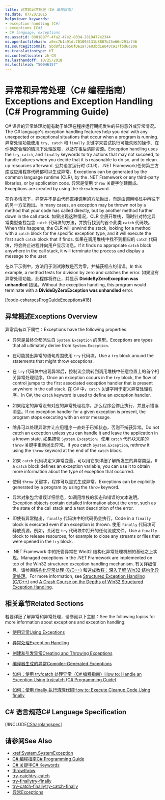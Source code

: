 ```yaml
---
title: 异常和异常处理（C# 编程指南）
ms.date: 07/20/2015
helpviewer_keywords:
- exception handling [C#]
- exceptions [C#]
- C# language, exceptions
ms.assetid: 0001887f-4fa2-47e2-8034-2819477e2344
ms.openlocfilehash: a0ec7b1a91dc701093131b8807b25e66d291a746
ms.sourcegitcommit: 9bd8f213b50f0e1a73e03bd1e840c917fbd6d20a
ms.translationtype: HT
ms.contentlocale: zh-CN
ms.lasthandoff: 10/25/2018
ms.locfileid: "50046157"
---
```

# <a name="exceptions-and-exception-handling-c-programming-guide"></a><span data-ttu-id="cb135-102">异常和异常处理（C# 编程指南）</span><span class="sxs-lookup"><span data-stu-id="cb135-102">Exceptions and Exception Handling (C# Programming Guide)</span></span>
<span data-ttu-id="cb135-103">C# 语言的异常处理功能有助于处理在程序运行期间发生的任何意外或异常情况。</span><span class="sxs-lookup"><span data-stu-id="cb135-103">The C# language's exception handling features help you deal with any unexpected or exceptional situations that occur when a program is running.</span></span> <span data-ttu-id="cb135-104">异常处理功能使用 `try`、`catch` 和 `finally` 关键字来尝试执行可能失败的操作、在你确定合理的情况下处理故障，以及在事后清除资源。</span><span class="sxs-lookup"><span data-stu-id="cb135-104">Exception handling uses the `try`, `catch`, and `finally` keywords to try actions that may not succeed, to handle failures when you decide that it is reasonable to do so, and to clean up resources afterward.</span></span> <span data-ttu-id="cb135-105">公共语言运行时 (CLR)、.NET Framework/任何第三方库或应用程序代码都可以生成异常。</span><span class="sxs-lookup"><span data-stu-id="cb135-105">Exceptions can be generated by the common language runtime (CLR), by the .NET Framework or any third-party libraries, or by application code.</span></span> <span data-ttu-id="cb135-106">异常是使用 `throw` 关键字创建而成。</span><span class="sxs-lookup"><span data-stu-id="cb135-106">Exceptions are created by using the `throw` keyword.</span></span>  
  
 <span data-ttu-id="cb135-107">在许多情况下，异常并不是由代码直接调用的方法抛出，而是由调用堆栈中再往下的另一方法抛出。</span><span class="sxs-lookup"><span data-stu-id="cb135-107">In many cases, an exception may be thrown not by a method that your code has called directly, but by another method further down in the call stack.</span></span> <span data-ttu-id="cb135-108">如果出现这种情况，CLR 会展开堆栈，同时针对特定异常类型查找包含 `catch` 代码块的方法，并执行找到的首个此类 `catch` 代码块。</span><span class="sxs-lookup"><span data-stu-id="cb135-108">When this happens, the CLR will unwind the stack, looking for a method with a `catch` block for the specific exception type, and it will execute the first such `catch` block that if finds.</span></span> <span data-ttu-id="cb135-109">如果在调用堆栈中找不到相应的 `catch` 代码块，将会终止进程并向用户显示消息。</span><span class="sxs-lookup"><span data-stu-id="cb135-109">If it finds no appropriate `catch` block anywhere in the call stack, it will terminate the process and display a message to the user.</span></span>  
  
 <span data-ttu-id="cb135-110">在以下示例中，方法用于测试除数是否为零，并捕获相应的错误。</span><span class="sxs-lookup"><span data-stu-id="cb135-110">In this example, a method tests for division by zero and catches the error.</span></span> <span data-ttu-id="cb135-111">如果没有异常处理功能，此程序将终止，并显示 **DivideByZeroException was unhandled** 错误。</span><span class="sxs-lookup"><span data-stu-id="cb135-111">Without the exception handling, this program would terminate with a **DivideByZeroException was unhandled** error.</span></span>  
  
 [!code-csharp[csProgGuideExceptions#18](../../../csharp/programming-guide/exceptions/codesnippet/CSharp/exceptions-and-exception-handling_1.cs)]  
  
## <a name="exceptions-overview"></a><span data-ttu-id="cb135-112">异常概述</span><span class="sxs-lookup"><span data-stu-id="cb135-112">Exceptions Overview</span></span>  
 <span data-ttu-id="cb135-113">异常具有以下属性：</span><span class="sxs-lookup"><span data-stu-id="cb135-113">Exceptions have the following properties:</span></span>  
  
-   <span data-ttu-id="cb135-114">异常是最终全都派生自 `System.Exception` 的类型。</span><span class="sxs-lookup"><span data-stu-id="cb135-114">Exceptions are types that all ultimately derive from `System.Exception`.</span></span>  
  
-   <span data-ttu-id="cb135-115">在可能抛出异常的语句周围使用 `try` 代码块。</span><span class="sxs-lookup"><span data-stu-id="cb135-115">Use a `try` block around the statements that might throw exceptions.</span></span>  
  
-   <span data-ttu-id="cb135-116">在 `try` 代码块中出现异常后，控制流会跳转到调用堆栈中任意位置上的首个相关异常处理程序。</span><span class="sxs-lookup"><span data-stu-id="cb135-116">Once an exception occurs in the `try` block, the flow of control jumps to the first associated exception handler that is present anywhere in the call stack.</span></span> <span data-ttu-id="cb135-117">在 C# 中，`catch` 关键字用于定义异常处理程序。</span><span class="sxs-lookup"><span data-stu-id="cb135-117">In C#, the `catch` keyword is used to define an exception handler.</span></span>  
  
-   <span data-ttu-id="cb135-118">如果给定的异常没有对应的异常处理程序，那么程序会停止执行，并显示错误消息。</span><span class="sxs-lookup"><span data-stu-id="cb135-118">If no exception handler for a given exception is present, the program stops executing with an error message.</span></span>  
  
-   <span data-ttu-id="cb135-119">除非可以处理异常并让应用程序一直处于已知状态，否则不捕获异常。</span><span class="sxs-lookup"><span data-stu-id="cb135-119">Do not catch an exception unless you can handle it and leave the application in a known state.</span></span> <span data-ttu-id="cb135-120">如果捕获 `System.Exception`，使用 `catch` 代码块末尾的 `throw` 关键字重新抛出异常。</span><span class="sxs-lookup"><span data-stu-id="cb135-120">If you catch `System.Exception`, rethrow it using the `throw` keyword at the end of the `catch` block.</span></span>  
  
-   <span data-ttu-id="cb135-121">如果 `catch` 代码块定义异常变量，可以用它来详细了解所发生的异常类型。</span><span class="sxs-lookup"><span data-stu-id="cb135-121">If a `catch` block defines an exception variable, you can use it to obtain more information about the type of exception that occurred.</span></span>  
  
-   <span data-ttu-id="cb135-122">使用 `throw` 关键字，程序可以显式生成异常。</span><span class="sxs-lookup"><span data-stu-id="cb135-122">Exceptions can be explicitly generated by a program by using the `throw` keyword.</span></span>  
  
-   <span data-ttu-id="cb135-123">异常对象包含错误详细信息，如调用堆栈的状态和错误的文本说明。</span><span class="sxs-lookup"><span data-stu-id="cb135-123">Exception objects contain detailed information about the error, such as the state of the call stack and a text description of the error.</span></span>  
  
-   <span data-ttu-id="cb135-124">即使有异常抛出，`finally` 代码块中的代码仍会执行。</span><span class="sxs-lookup"><span data-stu-id="cb135-124">Code in a `finally` block is executed even if an exception is thrown.</span></span> <span data-ttu-id="cb135-125">使用 `finally` 代码块可释放资源。例如，关闭在 `try` 代码块中打开的任何流或文件。</span><span class="sxs-lookup"><span data-stu-id="cb135-125">Use a `finally` block to release resources, for example to close any streams or files that were opened in the `try` block.</span></span>  
  
-   <span data-ttu-id="cb135-126">.NET Framework 中的托管异常在 Win32 结构化异常处理机制的基础之上实现。</span><span class="sxs-lookup"><span data-stu-id="cb135-126">Managed exceptions in the .NET Framework are implemented on top of the Win32 structured exception handling mechanism.</span></span> <span data-ttu-id="cb135-127">有关详细信息，请参阅[结构化异常处理 (C/C++)](/cpp/cpp/structured-exception-handling-c-cpp) 和[速成教程：深入了解 Win32 结构化异常处理](https://bytepointer.com/resources/pietrek_crash_course_depths_of_win32_seh.htm)。</span><span class="sxs-lookup"><span data-stu-id="cb135-127">For more information, see [Structured Exception Handling (C/C++)](/cpp/cpp/structured-exception-handling-c-cpp) and [A Crash Course on the Depths of Win32 Structured Exception Handling](https://bytepointer.com/resources/pietrek_crash_course_depths_of_win32_seh.htm).</span></span>  
  
## <a name="related-sections"></a><span data-ttu-id="cb135-128">相关章节</span><span class="sxs-lookup"><span data-stu-id="cb135-128">Related Sections</span></span>  
 <span data-ttu-id="cb135-129">若要详细了解异常和异常处理，请参阅以下主题：</span><span class="sxs-lookup"><span data-stu-id="cb135-129">See the following topics for more information about exceptions and exception handling:</span></span>  
  
-   [<span data-ttu-id="cb135-130">使用异常</span><span class="sxs-lookup"><span data-stu-id="cb135-130">Using Exceptions</span></span>](../../../csharp/programming-guide/exceptions/using-exceptions.md)  
  
-   [<span data-ttu-id="cb135-131">异常处理</span><span class="sxs-lookup"><span data-stu-id="cb135-131">Exception Handling</span></span>](../../../csharp/programming-guide/exceptions/exception-handling.md)  
  
-   [<span data-ttu-id="cb135-132">创建和引发异常</span><span class="sxs-lookup"><span data-stu-id="cb135-132">Creating and Throwing Exceptions</span></span>](../../../csharp/programming-guide/exceptions/creating-and-throwing-exceptions.md)  
  
-   [<span data-ttu-id="cb135-133">编译器生成的异常</span><span class="sxs-lookup"><span data-stu-id="cb135-133">Compiler-Generated Exceptions</span></span>](../../../csharp/programming-guide/exceptions/compiler-generated-exceptions.md)  
  
-   [<span data-ttu-id="cb135-134">如何：使用 try/catch 处理异常（C# 编程指南）</span><span class="sxs-lookup"><span data-stu-id="cb135-134">How to: Handle an Exception Using try/catch (C# Programming Guide)</span></span>](../../../csharp/programming-guide/exceptions/how-to-handle-an-exception-using-try-catch.md)  
  
-   [<span data-ttu-id="cb135-135">如何：使用 finally 执行清理代码</span><span class="sxs-lookup"><span data-stu-id="cb135-135">How to: Execute Cleanup Code Using finally</span></span>](../../../csharp/programming-guide/exceptions/how-to-execute-cleanup-code-using-finally.md)  
  
## <a name="c-language-specification"></a><span data-ttu-id="cb135-136">C# 语言规范</span><span class="sxs-lookup"><span data-stu-id="cb135-136">C# Language Specification</span></span>  
 [!INCLUDE[CSharplangspec](~/includes/csharplangspec-md.md)]  
  
## <a name="see-also"></a><span data-ttu-id="cb135-137">请参阅</span><span class="sxs-lookup"><span data-stu-id="cb135-137">See Also</span></span>

- <xref:System.SystemException>  
- [<span data-ttu-id="cb135-138">C# 编程指南</span><span class="sxs-lookup"><span data-stu-id="cb135-138">C# Programming Guide</span></span>](../../../csharp/programming-guide/index.md)  
- [<span data-ttu-id="cb135-139">C# 关键字</span><span class="sxs-lookup"><span data-stu-id="cb135-139">C# Keywords</span></span>](../../../csharp/language-reference/keywords/index.md)  
- [<span data-ttu-id="cb135-140">throw</span><span class="sxs-lookup"><span data-stu-id="cb135-140">throw</span></span>](../../../csharp/language-reference/keywords/throw.md)  
- [<span data-ttu-id="cb135-141">try-catch</span><span class="sxs-lookup"><span data-stu-id="cb135-141">try-catch</span></span>](../../../csharp/language-reference/keywords/try-catch.md)  
- [<span data-ttu-id="cb135-142">try-finally</span><span class="sxs-lookup"><span data-stu-id="cb135-142">try-finally</span></span>](../../../csharp/language-reference/keywords/try-finally.md)  
- [<span data-ttu-id="cb135-143">try-catch-finally</span><span class="sxs-lookup"><span data-stu-id="cb135-143">try-catch-finally</span></span>](../../../csharp/language-reference/keywords/try-catch-finally.md)  
- [<span data-ttu-id="cb135-144">异常</span><span class="sxs-lookup"><span data-stu-id="cb135-144">Exceptions</span></span>](../../../standard/exceptions/index.md)  
